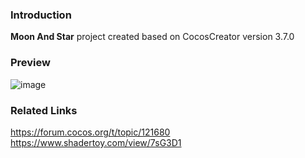 ### Introduction
**Moon And Star** project created based on CocosCreator version 3.7.0

### Preview
![image](../../../image/202206/2022061601.png)

### Related Links
https://forum.cocos.org/t/topic/121680
https://www.shadertoy.com/view/7sG3D1